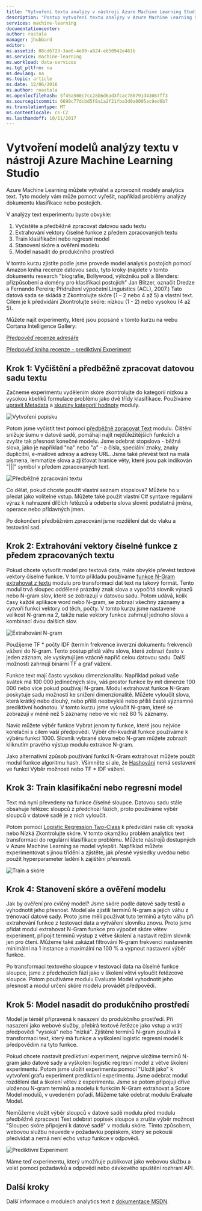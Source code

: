 ```yaml
---
title: "Vytvoření textu analýzy v nástroji Azure Machine Learning Studio | Microsoft Docs"
description: "Postup vytvoření textu analýzy v Azure Machine Learning Studio pomocí moduly pro předzpracování text, N-gram nebo hashování"
services: machine-learning
documentationcenter: 
author: rastala
manager: jhubbard
editor: 
ms.assetid: 08cd6723-3ae6-4e99-a924-e650942e461b
ms.service: machine-learning
ms.workload: data-services
ms.tgt_pltfrm: na
ms.devlang: na
ms.topic: article
ms.date: 12/06/2016
ms.author: roastala
ms.openlocfilehash: 5f45a500c7cc28b6d6ad3fcac780791d43067ff3
ms.sourcegitcommit: 6699c77dcbd5f8a1a2f21fba3d0a0005ac9ed6b7
ms.translationtype: MT
ms.contentlocale: cs-CZ
ms.lasthandoff: 10/11/2017
---
```

# <a name="create-text-analytics-models-in-azure-machine-learning-studio"></a>Vytvoření modelů analýzy textu v nástroji Azure Machine Learning Studio
Azure Machine Learning můžete vytvářet a zprovoznit modely analytics text. Tyto modely vám může pomoct vyřešit, například problémy analýzy dokumentu klasifikace nebo postojích.

V analýzy text experimentu byste obvykle:

1. Vyčistěte a předběžně zpracovat datovou sadu textu
2. Extrahování vektory číselné funkce z předem zpracovaných textu
3. Train klasifikační nebo regresní model
4. Stanovení skóre a ověření modelu
5. Model nasadit do produkčního prostředí

V tomto kurzu zjistíte podle jsme provede model analysis postojích pomocí Amazon kniha recenze datovou sadu, tyto kroky (najdete v tomto dokumentu research "biografie, Bollywood, výložníku polí a Blenders: přizpůsobení a domény pro klasifikaci postojích" Jan Blitzer, označit Dredze a Fernando Pereira; Přidružení výpočetní Linguistics (ACL), 2007.) Tato datová sada se skládá z Zkontrolujte skóre (1 – 2 nebo 4 až 5) a vlastní text. Cílem je k předvídání Zkontrolujte skóre: nízkou (1 - 2) nebo vysokou (4 až 5).

Můžete najít experimenty, které jsou popsané v tomto kurzu na webu Cortana Intelligence Gallery:

[Předpověď recenze adresáře](https://gallery.cortanaintelligence.com/Experiment/Predict-Book-Reviews-1)

[Předpověď kniha recenze - prediktivní Experiment](https://gallery.cortanaintelligence.com/Experiment/Predict-Book-Reviews-Predictive-Experiment-1)

## <a name="step-1-clean-and-preprocess-text-dataset"></a>Krok 1: Vyčištění a předběžně zpracovat datovou sadu textu
Začneme experimentu vydělením skóre zkontrolujte do kategorií nízkou a vysokou kbelíků formulace problému jako dvě třídy klasifikace. Používáme [upravit Metadata](https://msdn.microsoft.com/library/azure/dn905986.aspx) a [skupiny kategorií hodnoty](https://msdn.microsoft.com/library/azure/dn906014.aspx) moduly.

![Vytvoření popisku](./media/text-analytics-module-tutorial/create-label.png)

Potom jsme vyčistit text pomocí [předběžně zpracovat Text](https://msdn.microsoft.com/library/azure/mt762915.aspx) modulu. Čištění snižuje šumu v datové sadě, pomáhají najít nejdůležitějších funkcích a zvyšte tak přesnost konečné modelu. Jsme odebrat stopslova - běžná slova, jako je například "na" nebo "a" - a čísla, speciální znaky, znaky duplicitní, e-mailové adresy a adresy URL. Jsme také převést text na malá písmena, lemmatize slova a zjišťovat hranice věty, které jsou pak indikován "|||" symbol v předem zpracovaných text.

![Předběžné zpracování textu](./media/text-analytics-module-tutorial/preprocess-text.png)

Co dělat, pokud chcete použít vlastní seznam stopslova? Můžete ho v předat jako volitelné vstup. Můžete také použít vlastní C# syntaxe regulární výraz k nahrazení dílčích řetězců a odeberte slova slovní: podstatná jména, operace nebo přídavných jmen.

Po dokončení předběžném zpracování jsme rozdělení dat do vlaku a testování sad.

## <a name="step-2-extract-numeric-feature-vectors-from-pre-processed-text"></a>Krok 2: Extrahování vektory číselné funkce z předem zpracovaných textu
Pokud chcete vytvořit model pro textová data, máte obvykle převést textové vektory číselné funkce. V tomto příkladu používáme [funkce N-Gram extrahovat z textu](https://msdn.microsoft.com/library/azure/mt762916.aspx) modulu pro transformaci dat text na takový formát. Tento modul trvá sloupec oddělené prázdný znak slova a vypočítá slovník výrazů nebo N-gram slov, které se zobrazují v datovou sadu. Potom udává, kolik časy každé aplikace word nebo N-gram, se zobrazí všechny záznamy a vytvoří funkci vektory od těch, počty. V tomto kurzu jsme nastavené velikost N-gram na 2, takže naše vektory funkce zahrnují jednoho slova a kombinací dvou dalších slov.

![Extrahování N-gram](./media/text-analytics-module-tutorial/extract-ngrams.png)

Použijeme TF * počty IDF (termín frekvence inverzní dokumentu frekvenci) vážení do N-gram. Tento postup přidá váhu slova, která zobrazí často v jeden záznam, ale vyskytují jen vzácně napříč celou datovou sadu. Další možnosti zahrnují binární TF a graf vážení.

Funkce text mají často vysokou dimenzionalitu. Například pokud vaše svátek má 100 000 jedinečných slov, váš prostor funkce by mít dimenze 100 000 nebo více pokud používají N-gram. Modul extrahovat funkce N-Gram poskytuje sadu možností ke snížení dimenzionalitě. Můžete vyloučit slova, která krátký nebo dlouhý, nebo příliš neobvyklé nebo příliš časté významné prediktivní hodnotou. V tomto kurzu jsme vyloučit N-gram, které se zobrazují v méně než 5 záznamy nebo ve víc než 80 % záznamy.

Navíc můžete výběr funkce Vybrat jenom ty funkce, které jsou nejvíce korelační s cílem vaší předpovědi. Výběr chí-kvadrát funkce používáme k výběru funkcí 1000. Slovník vybrané slova nebo N-gram můžete zobrazit kliknutím pravého výstup modulu extrakce N-gram.

Jako alternativní způsob používání funkcí N-Gram extrahovat můžete použít modul funkce algoritmu hash. Všimněte si ale, že [Hashování](https://msdn.microsoft.com/library/azure/dn906018.aspx) nemá sestavení ve funkci Výběr možnosti nebo TF * IDF vážení.

## <a name="step-3-train-classification-or-regression-model"></a>Krok 3: Train klasifikační nebo regresní model
Text má nyní převedeny na funkce číselné sloupce. Datovou sadu stále obsahuje řetězec sloupců z předchozí fázích, proto používáme výběr sloupců v datové sadě je z nich vyloučit.

Potom pomocí [Logistic Regression Two-Class](https://msdn.microsoft.com/library/azure/dn905994.aspx) k předvídání naše cíl: vysoká nebo Nízká Zkontrolujte skóre. V tomto okamžiku problém analytics text transformaci do regulární klasifikace problému. Můžete nástrojů dostupných v Azure Machine Learning se model vylepšit. Například můžete experimentovat s jinou třídění a zjistěte, jak přesné výsledky uvedou nebo použít hyperparameter ladění k zajištění přesnosti.

![Train a skóre](./media/text-analytics-module-tutorial/scoring-text.png)

## <a name="step-4-score-and-validate-the-model"></a>Krok 4: Stanovení skóre a ověření modelu
Jak by ověření pro cvičný model? Jsme skóre podle datové sady testů a vyhodnotit jeho přesnost. Model ale zjistili termínů N-gram a jejich váhu z trénovací datové sady. Proto jsme měli používat tuto termínů a tyto váhu při extrahování funkce z testovací data a vytváření slovníku znovu. Proto jsme přidat modul extrahovat N-Gram funkce pro výpočet skóre větev experiment, připojit termínů výstup z větve školení a nastavit režim slovník jen pro čtení. Můžeme také zakázat filtrování N-gram frekvenci nastavením minimální na 1 instance a maximální na 100 % a vypnout nastavení výběr funkce.

Po transformaci textového sloupce v testovací data na číselné funkce sloupce, jsme z předchozích fází jako v školení větvi vyloučit řetězcové sloupce. Potom používáme modulu Evaluate Model vyhodnotit jeho přesnost a modul určení skóre modelu provádět předpovědi.

## <a name="step-5-deploy-the-model-to-production"></a>Krok 5: Model nasadit do produkčního prostředí
Model je téměř připravená k nasazení do produkčního prostředí. Při nasazení jako webové služby, přebírá textové řetězce jako vstup a vrátí předpovědi "vysoká" nebo "nízká". Zjištěné termínů N-gram používá k transformaci text, který má funkce a vyškolení logistic regresní model k předpovědím na tyto funkce. 

Pokud chcete nastavit prediktivní experiment, nejprve uložíme termínů N-gram jako datové sady a vyškolení logistic regresní model z větve školení experimentu. Potom jsme uložit experimentu pomocí "Uložit jako" k vytvoření grafu experiment prediktivní experimentu. Jsme odebrat modul rozdělení dat a školení větev z experimentu. Jsme se potom připojují dříve uloženou N-gram termínů a modelu k funkcím N-Gram extrahovat a Score Model modulů, v uvedeném pořadí. Můžeme také odebrat modulu Evaluate Model.

Nemůžeme vložit výběr sloupců v datové sadě modulu před modulu předběžně zpracovat Text odebrat popisek sloupce a zrušte výběr možnost "Sloupec skóre připojení k datové sadě" v modulu skóre. Tímto způsobem, webovou službu neuvede v požadavku popiskem, který se pokouší předvídat a nemá není echo vstup funkce v odpovědi.

![Prediktivní Experiment](./media/text-analytics-module-tutorial/predictive-text.png)

Máme teď experimentu, který umožňuje publikovat jako webovou službu a volat pomocí požadavků a odpovědí nebo dávkového spuštění rozhraní API.

## <a name="next-steps"></a>Další kroky
Další informace o modulech analytics text z [dokumentace MSDN](https://msdn.microsoft.com/library/azure/dn905886.aspx).

